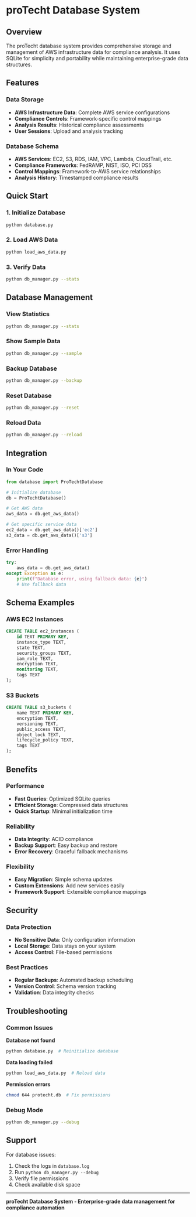 # proTecht Database System

## Overview

The proTecht database system provides comprehensive storage and management of AWS infrastructure data for compliance analysis. It uses SQLite for simplicity and portability while maintaining enterprise-grade data structures.

## Features

### Data Storage
- **AWS Infrastructure Data**: Complete AWS service configurations
- **Compliance Controls**: Framework-specific control mappings
- **Analysis Results**: Historical compliance assessments
- **User Sessions**: Upload and analysis tracking

### Database Schema
- **AWS Services**: EC2, S3, RDS, IAM, VPC, Lambda, CloudTrail, etc.
- **Compliance Frameworks**: FedRAMP, NIST, ISO, PCI DSS
- **Control Mappings**: Framework-to-AWS service relationships
- **Analysis History**: Timestamped compliance results

## Quick Start

### 1. Initialize Database
```bash
python database.py
```

### 2. Load AWS Data
```bash
python load_aws_data.py
```

### 3. Verify Data
```bash
python db_manager.py --stats
```

## Database Management

### View Statistics
```bash
python db_manager.py --stats
```

### Show Sample Data
```bash
python db_manager.py --sample
```

### Backup Database
```bash
python db_manager.py --backup
```

### Reset Database
```bash
python db_manager.py --reset
```

### Reload Data
```bash
python db_manager.py --reload
```

## Integration

### In Your Code
```python
from database import ProTechtDatabase

# Initialize database
db = ProTechtDatabase()

# Get AWS data
aws_data = db.get_aws_data()

# Get specific service data
ec2_data = db.get_aws_data()['ec2']
s3_data = db.get_aws_data()['s3']
```

### Error Handling
```python
try:
    aws_data = db.get_aws_data()
except Exception as e:
    print(f"Database error, using fallback data: {e}")
    # Use fallback data
```

## Schema Examples

### AWS EC2 Instances
```sql
CREATE TABLE ec2_instances (
    id TEXT PRIMARY KEY,
    instance_type TEXT,
    state TEXT,
    security_groups TEXT,
    iam_role TEXT,
    encryption TEXT,
    monitoring TEXT,
    tags TEXT
);
```

### S3 Buckets
```sql
CREATE TABLE s3_buckets (
    name TEXT PRIMARY KEY,
    encryption TEXT,
    versioning TEXT,
    public_access TEXT,
    object_lock TEXT,
    lifecycle_policy TEXT,
    tags TEXT
);
```

## Benefits

### Performance
- **Fast Queries**: Optimized SQLite queries
- **Efficient Storage**: Compressed data structures
- **Quick Startup**: Minimal initialization time

### Reliability
- **Data Integrity**: ACID compliance
- **Backup Support**: Easy backup and restore
- **Error Recovery**: Graceful fallback mechanisms

### Flexibility
- **Easy Migration**: Simple schema updates
- **Custom Extensions**: Add new services easily
- **Framework Support**: Extensible compliance mappings

## Security

### Data Protection
- **No Sensitive Data**: Only configuration information
- **Local Storage**: Data stays on your system
- **Access Control**: File-based permissions

### Best Practices
- **Regular Backups**: Automated backup scheduling
- **Version Control**: Schema version tracking
- **Validation**: Data integrity checks

## Troubleshooting

### Common Issues

**Database not found**
```bash
python database.py  # Reinitialize database
```

**Data loading failed**
```bash
python load_aws_data.py  # Reload data
```

**Permission errors**
```bash
chmod 644 protecht.db  # Fix permissions
```

### Debug Mode
```bash
python db_manager.py --debug
```

## Support

For database issues:
1. Check the logs in `database.log`
2. Run `python db_manager.py --debug`
3. Verify file permissions
4. Check available disk space

---

**proTecht Database System - Enterprise-grade data management for compliance automation** 